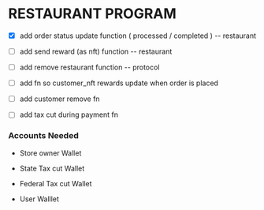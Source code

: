 # RESTAURANT PROGRAM

- [X] add order status update function ( processed / completed ) -- restaurant
- [ ] add send reward (as nft) function -- restaurant
- [ ] add remove restaurant function -- protocol
- [ ] add fn so customer_nft rewards update when order is placed 
- [ ] add customer remove fn
- [ ] add tax cut during payment fn



### Accounts Needed

- Store owner Wallet
- State Tax cut Wallet
- Federal Tax cut Wallet

- User Walllet